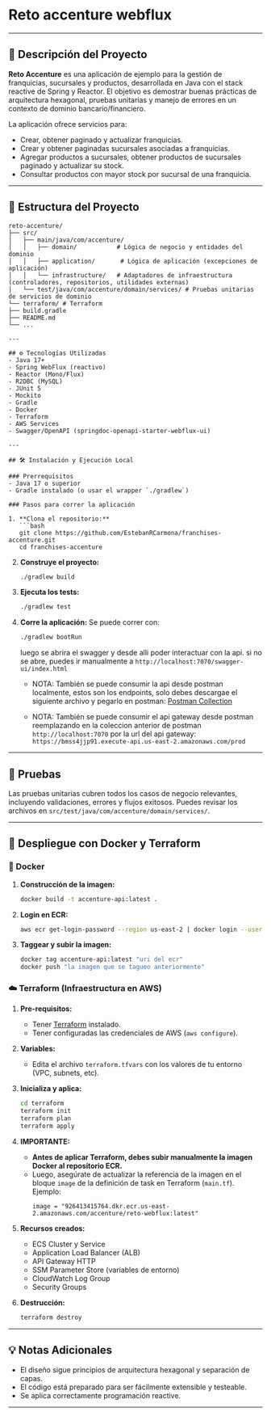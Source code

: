 # Reto accenture webflux
---

## 🚀 Descripción del Proyecto

**Reto Accenture** es una aplicación de ejemplo para la gestión de  franquicias, sucursales y productos, desarrollada en Java con el stack reactive de Spring y Reactor. El objetivo es demostrar buenas prácticas de arquitectura hexagonal, pruebas unitarias y manejo de errores en un contexto de dominio bancario/financiero.

La aplicación ofrece servicios para:
- Crear, obtener paginado y actualizar franquicias.
- Crear y obtener paginadas sucursales asociadas a franquicias.
- Agregar productos a sucursales, obtener productos de sucursales paginado y actualizar su stock.
- Consultar productos con mayor stock por sucursal de una franquicia.

---

## 📂 Estructura del Proyecto

```
reto-accenture/
├── src/
│   ├── main/java/com/accenture/
│   │   ├── domain/           # Lógica de negocio y entidades del dominio
│   │   ├── application/       # Lógica de aplicación (excepciones de aplicación)
│   │   └── infrastructure/   # Adaptadores de infraestructura (controladores, repositorios, utilidades externas)
│   └── test/java/com/accenture/domain/services/ # Pruebas unitarias de servicios de dominio
└── terraform/ # Terraform
├── build.gradle
├── README.md
└── ...

---

## ⚙️ Tecnologías Utilizadas
- Java 17+
- Spring WebFlux (reactivo)
- Reactor (Mono/Flux)
- R2DBC (MySQL)
- JUnit 5
- Mockito
- Gradle
- Docker
- Terraform
- AWS Services
- Swagger/OpenAPI (springdoc-openapi-starter-webflux-ui)

---

## 🛠️ Instalación y Ejecución Local

### Prerrequisitos
- Java 17 o superior
- Gradle instalado (o usar el wrapper `./gradlew`)

### Pasos para correr la aplicación

1. **Clona el repositorio:**
   ```bash
   git clone https://github.com/EstebanRCarmona/franchises-accenture.git
   cd franchises-accenture
   ```
2. **Construye el proyecto:**
   ```bash
   ./gradlew build
   ```
3. **Ejecuta los tests:**
   ```bash
   ./gradlew test
   ```
4. **Corre la aplicación:**
   Se puede correr con:
   ```bash
   ./gradlew bootRun
   ```
   luego se abrira el swagger y desde alli poder interactuar con la api.
   si no se abre, puedes ir manualmente a `http://localhost:7070/swagger-ui/index.html`
   - NOTA: También se puede consumir la api desde postman localmente, estos son los endpoints, solo debes descargae el siguiente archivo y pegarlo en postman:
   [Postman Collection](https://drive.google.com/file/d/12QkY1Pk_eaivGDFgklxd1bsDO69BpEYV/view?usp=sharing)
   
   - NOTA: También se puede consumir el api gateway desde postman reemplazando en la coleccion anterior de postman `http://localhost:7070` por la url del api gateway: `https://bmss4jjp91.execute-api.us-east-2.amazonaws.com/prod`

---

## 🧪 Pruebas
Las pruebas unitarias cubren todos los casos de negocio relevantes, incluyendo validaciones, errores y flujos exitosos. Puedes revisar los archivos en `src/test/java/com/accenture/domain/services/`.

---

## 🚢 Despliegue con Docker y Terraform

### 🐳 Docker

1. **Construcción de la imagen:**
   ```sh
   docker build -t accenture-api:latest .
   ```
2. **Login en ECR:**
   ```sh
   aws ecr get-login-password --region us-east-2 | docker login --username AWS --password-stdin "uri del repositorio en ecr"
   ```
3. **Taggear y subir la imagen:**
   ```sh
   docker tag accenture-api:latest "uri del ecr"
   docker push "la imagen que se tagueo anteriormente"
   ```

### ☁️ Terraform (Infraestructura en AWS)

1. **Pre-requisitos:**
   - Tener [Terraform](https://www.terraform.io/downloads.html) instalado.
   - Tener configuradas las credenciales de AWS (`aws configure`).
2. **Variables:**
   - Edita el archivo `terraform.tfvars` con los valores de tu entorno (VPC, subnets, etc).
3. **Inicializa y aplica:**
   ```sh
   cd terraform
   terraform init
   terraform plan
   terraform apply
   ```
4. **IMPORTANTE:**
   - **Antes de aplicar Terraform, debes subir manualmente la imagen Docker al repositorio ECR.**
   - Luego, asegúrate de actualizar la referencia de la imagen en el bloque `image` de la definición de task en Terraform (`main.tf`). Ejemplo:
     ```hcl
     image = "926413415764.dkr.ecr.us-east-2.amazonaws.com/accenture/reto-webflux:latest"
     ```

5. **Recursos creados:**
   - ECS Cluster y Service
   - Application Load Balancer (ALB)
   - API Gateway HTTP
   - SSM Parameter Store (variables de entorno)
   - CloudWatch Log Group
   - Security Groups

6. **Destrucción:**
   ```sh
   terraform destroy
   ```

---

## 💡 Notas Adicionales
- El diseño sigue principios de arquitectura hexagonal y separación de capas.
- El código está preparado para ser fácilmente extensible y testeable.
- Se aplica correctamente programación reactive.

---